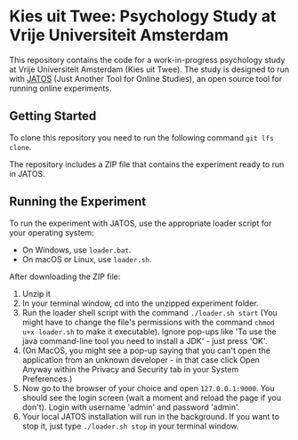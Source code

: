 # Kies uit Twee: Psychology Study at Vrije Universiteit Amsterdam

This repository contains the code for a work-in-progress psychology study at Vrije Universiteit Amsterdam (Kies uit Twee). The study is designed to run with [JATOS](https://www.jatos.org/Whats-JATOS.html) (Just Another Tool for Online Studies), an open source tool for running online experiments.

## Getting Started

To clone this repository you need to run the following command `git lfs clone`.

The repository includes a ZIP file that contains the experiment ready to run in JATOS. 

## Running the Experiment

To run the experiment with JATOS, use the appropriate loader script for your operating system:

- On Windows, use `loader.bat`.
- On macOS or Linux, use `loader.sh`.

After downloading the ZIP file:

1. Unzip it
2. In your terminal window, cd into the unzipped experiment folder.
3. Run the loader shell script with the command `./loader.sh start` (You might have to change the file's permissions with the command `chmod u+x loader.sh` to make it executable). Ignore pop-ups like 'To use the java command-line tool you need to install a JDK' - just press 'OK'.
4. (On MacOS, you might see a pop-up saying that you can't open the application from an unknown developer - in that case click Open Anyway within the Privacy and Security tab in your System Preferences.)
5. Now go to the browser of your choice and open `127.0.0.1:9000`. You should see the login screen (wait a moment and reload the page if you don't). Login with username 'admin' and password 'admin'.
6. Your local JATOS installation will run in the background. If you want to stop it, just type `./loader.sh stop` in your terminal window.